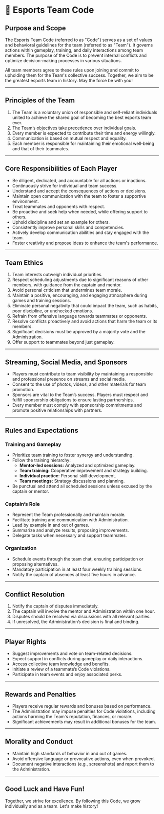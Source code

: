# 🌟 Esports Team Code

## Purpose and Scope

The Esports Team Code (referred to as "Code") serves as a set of values and behavioral guidelines for the team (referred to as "Team"). It governs actions within gameplay, training, and daily interactions among team members. The purpose of the Code is to prevent internal conflicts and optimize decision-making processes in various situations. 

All team members agree to these rules upon joining and commit to upholding them for the Team's collective success. Together, we aim to be the greatest esports team in history. May the force be with you!

---

## Principles of the Team

1. The Team is a voluntary union of responsible and self-reliant individuals united to achieve the shared goal of becoming the best esports team ever.
2. The Team’s objectives take precedence over individual goals.
3. Every member is expected to contribute their time and energy willingly.
4. Communication is based on mutual respect and equality.
5. Each member is responsible for maintaining their emotional well-being and that of their teammates.

---

## Core Responsibilities of Each Player

- Be diligent, dedicated, and accountable for all actions or inactions.
- Continuously strive for individual and team success.
- Understand and accept the consequences of actions or decisions.
- Maintain open communication with the team to foster a supportive environment.
- Treat teammates and opponents with respect.
- Be proactive and seek help when needed, while offering support to others.
- Uphold discipline and set an example for others.
- Consistently improve personal skills and competencies.
- Actively develop communication abilities and stay engaged with the team.
- Foster creativity and propose ideas to enhance the team's performance.

---

## Team Ethics

1. Team interests outweigh individual priorities.
2. Respect scheduling adjustments due to significant reasons of other members, with guidance from the captain and mentor.
3. Avoid personal criticism that undermines team morale.
4. Maintain a positive, encouraging, and engaging atmosphere during games and training sessions.
5. Eliminate personal negativity that could impact the team, such as habits, poor discipline, or unchecked emotions.
6. Refrain from offensive language towards teammates or opponents.
7. Resolve conflicts proactively and avoid actions that harm the team or its members.
8. Significant decisions must be approved by a majority vote and the Administration.
9. Offer support to teammates beyond just gameplay.

---

## Streaming, Social Media, and Sponsors

- Players must contribute to team visibility by maintaining a responsible and professional presence on streams and social media.
- Consent to the use of photos, videos, and other materials for team promotion.
- Sponsors are vital to the Team’s success. Players must respect and fulfill sponsorship obligations to ensure lasting partnerships.
- Every member must comply with sponsorship commitments and promote positive relationships with partners.

---

## Rules and Expectations

### Training and Gameplay
- Prioritize team training to foster synergy and understanding.
- Follow the training hierarchy:
  - **Mentor-led sessions:** Analyzed and optimized gameplay.
  - **Team training:** Cooperative improvement and strategy building.
  - **Individual practice:** Personal skill development.
  - **Team meetings:** Strategy discussions and planning.
- Be punctual and attend all scheduled sessions unless excused by the captain or mentor.

### Captain’s Role
- Represent the Team professionally and maintain morale.
- Facilitate training and communication with Administration.
- Lead by example in and out of games.
- Summarize and analyze results, proposing improvements.
- Delegate tasks when necessary and support teammates.

### Organization
- Schedule events through the team chat, ensuring participation or proposing alternatives.
- Mandatory participation in at least four weekly training sessions.
- Notify the captain of absences at least five hours in advance.

---

## Conflict Resolution

1. Notify the captain of disputes immediately.
2. The captain will involve the mentor and Administration within one hour.
3. Disputes should be resolved via discussions with all relevant parties.
4. If unresolved, the Administration’s decision is final and binding.

---

## Player Rights

- Suggest improvements and vote on team-related decisions.
- Expect support in conflicts during gameplay or daily interactions.
- Access collective team knowledge and benefits.
- Initiate a review of a teammate’s Code violations.
- Participate in team events and enjoy associated perks.

---

## Rewards and Penalties

- Players receive regular rewards and bonuses based on performance.
- The Administration may impose penalties for Code violations, including actions harming the Team's reputation, finances, or morale.
- Significant achievements may result in additional bonuses for the team.

---

## Morality and Conduct

- Maintain high standards of behavior in and out of games.
- Avoid offensive language or provocative actions, even when provoked.
- Document negative interactions (e.g., screenshots) and report them to the Administration.

---

## Good Luck and Have Fun!

Together, we strive for excellence. By following this Code, we grow individually and as a team. Let's make history!

